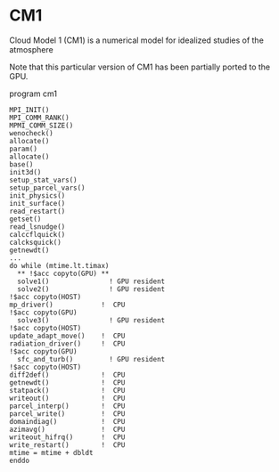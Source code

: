 # CM1
Cloud Model 1 (CM1) is a numerical model for idealized studies of the atmosphere

Note that this particular version of CM1 has been partially ported  to the GPU.  

program cm1
  
    MPI_INIT()
    MPI_COMM_RANK()
    MPMI_COMM_SIZE()
    wenocheck()
    allocate()
    param()
    allocate()
    base()
    init3d()
    setup_stat_vars()
    setup_parcel_vars()
    init_physics()
    init_surface()
    read_restart()
    getset()
    read_lsnudge()
    calccflquick()
    calcksquick()
    getnewdt()
    ...
    do while (mtime.lt.timax)
      ** !$acc copyto(GPU) **
      solve1()               ! GPU resident
      solve2()               ! GPU resident
    !$acc copyto(HOST)
    mp_driver()            !  CPU
    !$acc copyto(GPU)
      solve3()               ! GPU resident
    !$acc copyto(HOST)
    update_adapt_move()    !  CPU
    radiation_driver()     !  CPU
    !$acc copyto(GPU)
      sfc_and_turb()         ! GPU resident
    !$acc copyto(HOST)
    diff2def()             !  CPU
    getnewdt()             !  CPU
    statpack()             !  CPU
    writeout()             !  CPU
    parcel_interp()        !  CPU
    parcel_write()         !  CPU
    domaindiag()           !  CPU
    azimavg()              !  CPU
    writeout_hifrq()       !  CPU
    write_restart()        !  CPU
    mtime = mtime + dbldt
    enddo

